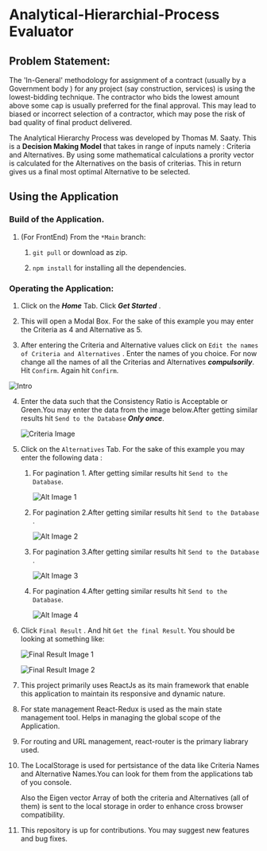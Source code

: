 # Analytical-Hierarchial-Process Evaluator

## Problem Statement:

The 'In-General' methodology for assignment of a contract (usually by a Government body ) for any project (say construction, services) is using the lowest-bidding technique. The contractor who bids the lowest amount above some cap is usually preferred for the final approval. This may lead to biased or incorrect selection of a contractor, which may pose the risk of bad quality of final product delivered.  

The Analytical Hierarchy Process was developed by Thomas M. Saaty. This is a **Decision Making Model** that takes in range of inputs namely : Criteria and Alternatives. By using some mathematical calculations a prority vector is calculated for the Alternatives on the basis of criterias. This in return gives us a final most optimal Alternative to be selected.

## Using the Application

### Build of the Application.


1. (For FrontEnd) From the `*Main` branch:

   1. `git pull`  or download as zip.

   2. `npm install` for installing all the dependencies.
    

### Operating the Application:

1. Click on the ***Home*** Tab. Click ***Get Started*** .

2. This will open a Modal Box. For the sake of this example you may enter the Criteria as 4 and Alternative as 5.
   

3. After entering the Criteria and Alternative values click on `Edit the names of Criteria and Alternatives` . Enter the names of you choice. For now change all the names of all the Criterias and Alternatives ***compulsorily***. Hit `Confirm`. Again hit `Confirm`.

![Intro](ahp/src/images/Image1.png)

4. Enter the data such that the Consistency Ratio is Acceptable or Green.You may enter the data from the image below.After getting similar results hit `Send to the Database` ***Only once***.
   
   ![Criteria Image](ahp/src/images/Image2.png)

5. Click on the `Alternatives` Tab. For the sake of this example you may enter the following data : 
 
   1. For pagination 1. After getting similar results hit `Send to the Database`.
   
      ![Alt Image 1](ahp/src/images/Image3.png)
  
   2. For pagination 2.After getting similar results hit `Send to the Database` .
       
      ![Alt Image 2](ahp/src/images/Image4.png)
      
   3. For pagination 3.After getting similar results hit `Send to the Database` .
     
      ![Alt Image 3](ahp/src/images/Image5.png)
  
   4. For pagination 4.After getting similar results hit `Send to the Database`.
   
      ![Alt Image 4](ahp/src/images/Image6.png)
  
 6. Click `Final Result` . And hit `Get the final Result`. You should be looking at something like:
 
      ![Final Result Image 1](ahp/src/images/Image7.png)
      
      ![Final Result Image 2](ahp/src/images/Image8.png)

 7. This project primarily uses ReactJs as its main framework that enable this application to maintain its responsive and dynamic nature.
    
 9. For state management React-Redux is used as the main state management tool. Helps in managing the global scope of the Application.
     
 11. For routing and URL management, react-router is the primary liabrary used.
   
 12. The LocalStorage is used for pertsistance of the data like Criteria Names and Alternative Names.You can look for them from the applications tab of you 
     console.
     
     Also the Eigen vector Array of both the criteria and Alternatives (all of them) is sent to the local storage in order to enhance cross browser compatibility.
     
 13. This repository is up for contributions. You may suggest new features and bug fixes.

